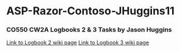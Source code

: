 # ASP-Razor-Contoso-JHuggins11
### CO550 CW2A Logbooks 2 & 3 Tasks by Jason Huggins
[Link to Logbook 2 wiki page](https://github.com/BNU-550/ASP-Razor-CurrencyConverter-JHuggins11/wiki/Logbook-2)
[Link to Logbook 3 wiki page](https://github.com/BNU-550/ASP-Razor-CurrencyConverter-JHuggins11/wiki/Logbook-3)
